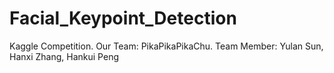 # Facial_Keypoint_Detection
Kaggle Competition. 
Our Team: PikaPikaPikaChu.
Team Member: Yulan Sun, Hanxi Zhang, Hankui Peng
